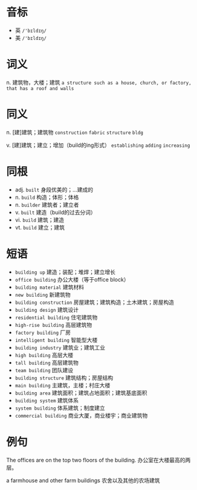 # 音标

- 英 `/'bɪldɪŋ/`
- 美 `/'bɪldɪŋ/`

# 词义

n. 建筑物，大楼；建筑
`a structure such as a house, church, or factory, that has a roof and walls`

# 同义

n. [建]建筑；建筑物
`construction` `fabric` `structure` `bldg`

v. [建]建筑；建立；增加（build的ing形式）
`establishing` `adding` `increasing`

# 同根

- adj. `built` 身段优美的；…建成的
- n. `build` 构造；体形；体格
- n. `builder` 建筑者；建立者
- v. `built` 建造（build的过去分词）
- vi. `build` 建筑；建造
- vt. `build` 建立；建筑

# 短语

- `building up` 建造；装配；堆焊；建立增长
- `office building` 办公大楼（等于office block）
- `building material` 建筑材料
- `new building` 新建筑物
- `building construction` 房屋建筑；建筑构造；土木建筑；房屋构造
- `building design` 建筑设计
- `residential building` 住宅建筑物
- `high-rise building` 高层建筑物
- `factory building` 厂房
- `intelligent building` 智能型大楼
- `building industry` 建筑业；建筑工业
- `high building` 高层大楼
- `tall building` 高层建筑物
- `team building` 团队建设
- `building structure` 建筑结构；房屋结构
- `main building` 主建筑，主楼；村庄大楼
- `building area` 建筑面积；建筑占地面积；建筑基底面积
- `building system` 建筑体系
- `system building` 体系建筑；制度建立
- `commercial building` 商业大厦，商业楼宇；商业建筑物

# 例句

The offices are on the top two floors of the building.
办公室在大楼最高的两层。

a farmhouse and other farm buildings
农舍以及其他的农场建筑


